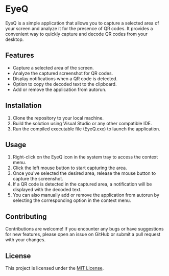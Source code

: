 # EyeQ

EyeQ is a simple application that allows you to capture a selected area of your screen and analyze it for the presence of QR codes. It provides a convenient way to quickly capture and decode QR codes from your desktop.

## Features

- Capture a selected area of the screen.
- Analyze the captured screenshot for QR codes.
- Display notifications when a QR code is detected.
- Option to copy the decoded text to the clipboard.
- Add or remove the application from autorun.

## Installation

1. Clone the repository to your local machine.
2. Build the solution using Visual Studio or any other compatible IDE.
3. Run the compiled executable file (EyeQ.exe) to launch the application.

## Usage

1. Right-click on the EyeQ icon in the system tray to access the context menu.
2. Click the left mouse button to start capturing the area.
3. Once you've selected the desired area, release the mouse button to capture the screenshot.
4. If a QR code is detected in the captured area, a notification will be displayed with the decoded text.
5. You can also manually add or remove the application from autorun by selecting the corresponding option in the context menu.

## Contributing

Contributions are welcome! If you encounter any bugs or have suggestions for new features, please open an issue on GitHub or submit a pull request with your changes.

## License

This project is licensed under the [MIT License](LICENSE).
